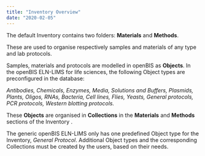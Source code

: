 ```yaml
---
title: "Inventory Overview"
date: "2020-02-05"
---
```


  
The default Inventory contains two folders: **Materials** and **Methods**.

These are used to organise respectively samples and materials of any type and lab protocols.

Samples, materials and protocols are modelled in openBIS as **Objects**. In the openBIS ELN-LIMS for life sciences, the following Object types are preconfigured in the database:  
  

_Antibodies, Chemicals, Enzymes, Media, Solutions and Buffers, Plasmids, Plants, Oligos, RNAs, Bacteria, Cell lines, Flies, Yeasts, General protocols, PCR protocols, Western blotting protocols._  

These **Objects** are organised in **Collections** in the **Materials** and **Methods** sections of the Inventory .  
  

The generic openBIS ELN-LIMS only has one predefined Object type for the Inventory, _General Protocol_. Additional Object types and the corresponding Collections must be created by the users, based on their needs.
